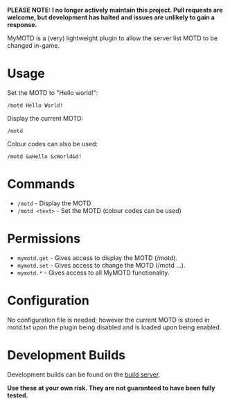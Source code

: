 **PLEASE NOTE: I no longer actively maintain this project. Pull requests are welcome, but development has halted and issues are unlikely to gain a response.**

MyMOTD is a (very) lightweight plugin to allow the server list MOTD to be changed in-game.

# Usage

Set the MOTD to "Hello world!":

    /motd Hello World!

Display the current MOTD:

    /motd

Colour codes can also be used:

    /motd &aHello &cWorld&d!

# Commands

* `/motd` - Display the MOTD
* `/motd <text>` - Set the MOTD (colour codes can be used)

# Permissions

* `mymotd.get` - Gives access to display the MOTD (/motd).
* `mymotd.set` - Gives access to change the MOTD (/motd ...).
* `mymotd.*` - Gives access to all MyMOTD functionality.

# Configuration

No configuration file is needed; however the current MOTD is stored in motd.txt upon the plugin being disabled and is loaded upon being enabled.

# Development Builds

Development builds can be found on the [build server][build-server].

**Use these at your own risk. They are not guaranteed to have been fully tested.**

[build-server]: http://bukkit.kierdavis.com/MyMOTD/
